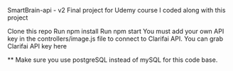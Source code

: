 SmartBrain-api - v2
Final project for Udemy course
I coded along with this project

Clone this repo
Run npm install
Run npm start
You must add your own API key in the controllers/image.js file to connect to Clarifai API.
You can grab Clarifai API key here

** Make sure you use postgreSQL instead of mySQL for this code base.